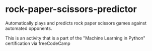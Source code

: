 # rock-paper-scissors-predictor
Automatically plays and predicts rock paper scissors games against automated opponents.

This is an activity that is a part of the "Machine Learning in Python" certification via freeCodeCamp
